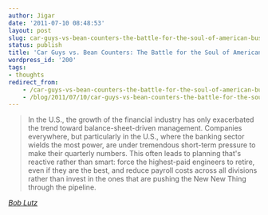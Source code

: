 ```yaml
---
author: Jigar
date: '2011-07-10 08:48:53'
layout: post
slug: car-guys-vs-bean-counters-the-battle-for-the-soul-of-american-business
status: publish
title: 'Car Guys vs. Bean Counters: The Battle for the Soul of American Business'
wordpress_id: '200'
tags:
- thoughts
redirect_from:
    - /car-guys-vs-bean-counters-the-battle-for-the-soul-of-american-business/
    - /blog/2011/07/10/car-guys-vs-bean-counters-the-battle-for-the-soul-of-american-business/
---
```


>In the U.S., the growth of the financial industry has only exacerbated the trend toward balance-sheet-driven management. Companies everywhere, but particularly in the U.S., where the banking sector wields the most power, are under tremendous short-term pressure to make their quarterly numbers. This often leads to planning that's reactive rather than smart: force the highest-paid engineers to retire, even if they are the best, and reduce payroll costs across all divisions rather than invest in the ones that are pushing the New New Thing through the pipeline.

*[Bob Lutz](http://www.time.com/time/magazine/article/0,9171,2081930,00.html)*


